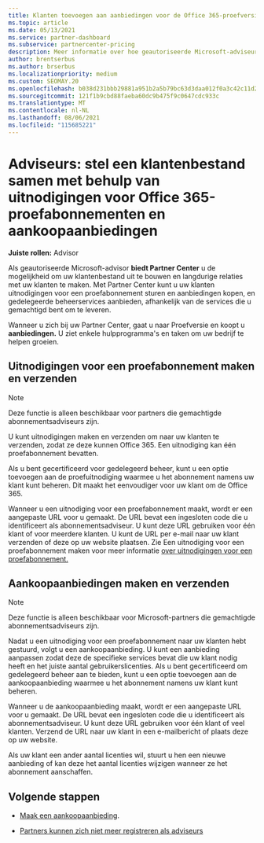 ```yaml
---
title: Klanten toevoegen aan aanbiedingen voor de Office 365-proefversie
ms.topic: article
ms.date: 05/13/2021
ms.service: partner-dashboard
ms.subservice: partnercenter-pricing
description: Meer informatie over hoe geautoriseerde Microsoft-adviseurs hun Office 365 kunnen laten groeien. Uitnodigingen voor een Office 365 en aanbiedingen voor klanten maken en verzenden.
author: brentserbus
ms.author: brserbus
ms.localizationpriority: medium
ms.custom: SEOMAY.20
ms.openlocfilehash: b038d231bbb29881a951b2a5b79bc63d3daa012f0a3c42c11d226f10a03cea11
ms.sourcegitcommit: 121f1b9cbd88faeba60dc9b475f9c0647cdc933c
ms.translationtype: MT
ms.contentlocale: nl-NL
ms.lasthandoff: 08/06/2021
ms.locfileid: "115685221"
---
```

# <a name="advisors-build-your-client-base-with-office-365-trial-invitations-and-purchase-offers"></a>Adviseurs: stel een klantenbestand samen met behulp van uitnodigingen voor Office 365-proefabonnementen en aankoopaanbiedingen


**Juiste rollen:** Advisor


Als geautoriseerde Microsoft-advisor **biedt Partner Center** u de mogelijkheid om uw klantenbestand uit te bouwen en langdurige relaties met uw klanten te maken. Met Partner Center kunt u uw klanten uitnodigingen voor een proefabonnement sturen en aanbiedingen kopen, en gedelegeerde beheerservices aanbieden, afhankelijk van de services die u gemachtigd bent om te leveren.

Wanneer u zich bij uw Partner Center, gaat u naar Proefversie en koopt u **aanbiedingen.** U ziet enkele hulpprogramma's en taken om uw bedrijf te helpen groeien.

## <a name="create-and-send-trial-invitations"></a>Uitnodigingen voor een proefabonnement maken en verzenden

> [!NOTE]
> Deze functie is alleen beschikbaar voor partners die gemachtigde abonnementsadviseurs zijn.

U kunt uitnodigingen maken en verzenden om naar uw klanten te verzenden, zodat ze deze kunnen Office 365. Een uitnodiging kan één proefabonnement bevatten.

Als u bent gecertificeerd voor gedelegeerd beheer, kunt u een optie toevoegen aan de proefuitnodiging waarmee u het abonnement namens uw klant kunt beheren. Dit maakt het eenvoudiger voor uw klant om de Office 365.

Wanneer u een uitnodiging voor een proefabonnement maakt, wordt er een aangepaste URL voor u gemaakt. De URL bevat een ingesloten code die u identificeert als abonnementsadviseur. U kunt deze URL gebruiken voor één klant of voor meerdere klanten. U kunt de URL per e-mail naar uw klant verzenden of deze op uw website plaatsen.
Zie Een uitnodiging voor een proefabonnement maken voor meer informatie [over uitnodigingen voor een proefabonnement.](advisors-create-a-trial-invitation.md)

## <a name="create-and-send-purchase-offers"></a>Aankoopaanbiedingen maken en verzenden

> [!NOTE]
> Deze functie is alleen beschikbaar voor Microsoft-partners die gemachtigde abonnementsadviseurs zijn.

Nadat u een uitnodiging voor een proefabonnement naar uw klanten hebt gestuurd, volgt u een aankoopaanbieding. U kunt een aanbieding aanpassen zodat deze de specifieke services bevat die uw klant nodig heeft en het juiste aantal gebruikerslicenties. Als u bent gecertificeerd om gedelegeerd beheer aan te bieden, kunt u een optie toevoegen aan de aankoopaanbieding waarmee u het abonnement namens uw klant kunt beheren.

Wanneer u de aankoopaanbieding maakt, wordt er een aangepaste URL voor u gemaakt. De URL bevat een ingesloten code die u identificeert als abonnementsadviseur. U kunt deze URL gebruiken voor één klant of veel klanten. Verzend de URL naar uw klant in een e-mailbericht of plaats deze op uw website.

Als uw klant een ander aantal licenties wil, stuurt u hen een nieuwe aanbieding of kan deze het aantal licenties wijzigen wanneer ze het abonnement aanschaffen.

## <a name="next-steps"></a>Volgende stappen

- [Maak een aankoopaanbieding](advisor-create-a-purchase-offer.md).

- [Partners kunnen zich niet meer registreren als adviseurs](advisors-no-csp.md)
